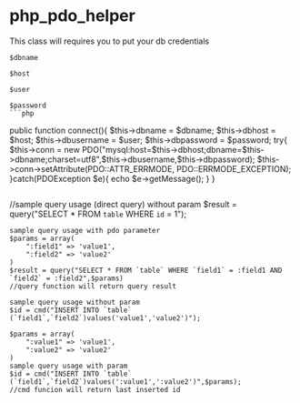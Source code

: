 ﻿# php_pdo_helper

This class will requires you to put your db credentials
```
$dbname

$host

$user

$password
```php

```
public function connect(){
        $this->dbname       = $dbname;
        $this->dbhost       = $host;
        $this->dbusername   = $user;
        $this->dbpassword   = $password;
        try{
            $this->conn = new PDO("mysql:host=$this->dbhost;dbname=$this->dbname;charset=utf8",$this->dbusername,$this->dbpassword);
            $this->conn->setAttribute(PDO::ATTR_ERRMODE, PDO::ERRMODE_EXCEPTION);
        }catch(PDOException $e){
            echo $e->getMessage();
        }
    }
```php
```
//sample query usage (direct query) without param
$result = query("SELECT * FROM `table` WHERE `id` = 1");
```
sample query usage with pdo parameter
$params = array(
	":field1" => 'value1',
	":field2" => 'value2'
)
$result = query("SELECT * FROM `table` WHERE `field1` = :field1 AND `field2` = :field2",$params)
//query function will return query result

sample query usage without param
$id = cmd("INSERT INTO `table` (`field1`,`field2`)values('value1','value2')");

$params = array(
	":value1" => 'value1',
	":value2" => 'value2'
)
sample query usage with param
$id = cmd("INSERT INTO `table` (`field1`,`field2`)values(':value1',':value2')",$params);
//cmd funcion will return last inserted id



